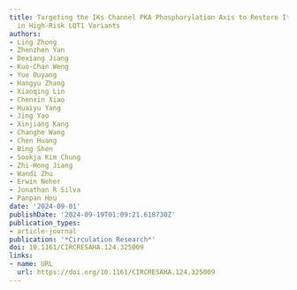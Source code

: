 ```yaml
---
title: Targeting the IKs Channel PKA Phosphorylation Axis to Restore Its Function
  in High-Risk LQT1 Variants
authors:
- Ling Zhong
- Zhenzhen Yan
- Dexiang Jiang
- Kuo-Chan Weng
- Yue Ouyang
- Hangyu Zhang
- Xiaoqing Lin
- Chenxin Xiao
- Huaiyu Yang
- Jing Yao
- Xinjiang Kang
- Changhe Wang
- Chen Huang
- Bing Shen
- Sookja Kim Chung
- Zhi-Hong Jiang
- Wandi Zhu
- Erwin Neher
- Jonathan R Silva
- Panpan Hou
date: '2024-09-01'
publishDate: '2024-09-19T01:09:21.618730Z'
publication_types:
- article-journal
publication: '*Circulation Research*'
doi: 10.1161/CIRCRESAHA.124.325009
links:
- name: URL
  url: https://doi.org/10.1161/CIRCRESAHA.124.325009
---
```

